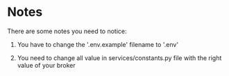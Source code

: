 # Notes

There are some notes you need to notice:

1. You have to change the '.env.example' filename to '.env'

2. You need to change all value in services/constants.py file with the right value of your broker
